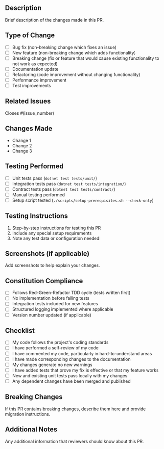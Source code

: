 ## Description

Brief description of the changes made in this PR.

## Type of Change

- [ ] Bug fix (non-breaking change which fixes an issue)
- [ ] New feature (non-breaking change which adds functionality)
- [ ] Breaking change (fix or feature that would cause existing functionality to not work as expected)
- [ ] Documentation update
- [ ] Refactoring (code improvement without changing functionality)
- [ ] Performance improvement
- [ ] Test improvements

## Related Issues

Closes #(issue_number)

## Changes Made

- Change 1
- Change 2
- Change 3

## Testing Performed

- [ ] Unit tests pass (`dotnet test tests/unit/`)
- [ ] Integration tests pass (`dotnet test tests/integration/`)
- [ ] Contract tests pass (`dotnet test tests/contract/`)
- [ ] Manual testing performed
- [ ] Setup script tested (`./scripts/setup-prerequisites.sh --check-only`)

## Testing Instructions

1. Step-by-step instructions for testing this PR
2. Include any special setup requirements
3. Note any test data or configuration needed

## Screenshots (if applicable)

Add screenshots to help explain your changes.

## Constitution Compliance

- [ ] Follows Red-Green-Refactor TDD cycle (tests written first)
- [ ] No implementation before failing tests
- [ ] Integration tests included for new features
- [ ] Structured logging implemented where applicable
- [ ] Version number updated (if applicable)

## Checklist

- [ ] My code follows the project's coding standards
- [ ] I have performed a self-review of my code
- [ ] I have commented my code, particularly in hard-to-understand areas
- [ ] I have made corresponding changes to the documentation
- [ ] My changes generate no new warnings
- [ ] I have added tests that prove my fix is effective or that my feature works
- [ ] New and existing unit tests pass locally with my changes
- [ ] Any dependent changes have been merged and published

## Breaking Changes

If this PR contains breaking changes, describe them here and provide migration instructions.

## Additional Notes

Any additional information that reviewers should know about this PR.
